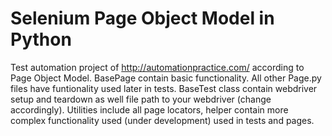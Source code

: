 # Selenium Page Object Model in Python
Test automation project of http://automationpractice.com/ according to Page Object Model. 
BasePage contain basic functionality. All other Page.py files have funtionality used later in tests. BaseTest class contain webdriver setup and teardown as well 
file path to your webdriver (change accordingly). Utilities include all page locators, helper contain more complex functionality used (under development) used in tests and pages. 
